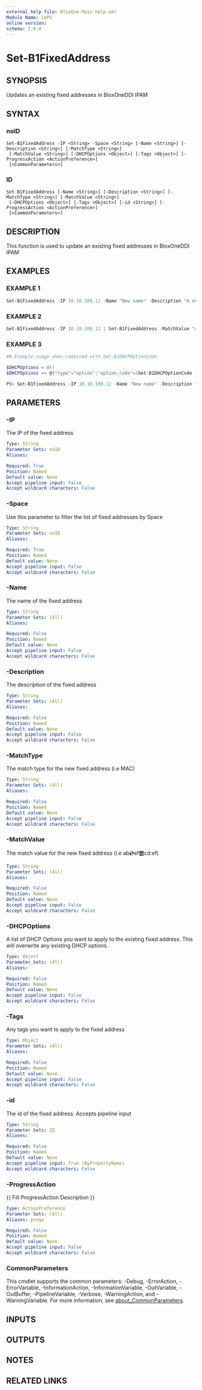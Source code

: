 ```yaml
---
external help file: BloxOne-Main-help.xml
Module Name: ibPS
online version:
schema: 2.0.0
---
```


# Set-B1FixedAddress

## SYNOPSIS
Updates an existing fixed addresses in BloxOneDDI IPAM

## SYNTAX

### noID
```
Set-B1FixedAddress -IP <String> -Space <String> [-Name <String>] [-Description <String>] [-MatchType <String>]
 [-MatchValue <String>] [-DHCPOptions <Object>] [-Tags <Object>] [-ProgressAction <ActionPreference>]
 [<CommonParameters>]
```

### ID
```
Set-B1FixedAddress [-Name <String>] [-Description <String>] [-MatchType <String>] [-MatchValue <String>]
 [-DHCPOptions <Object>] [-Tags <Object>] [-id <String>] [-ProgressAction <ActionPreference>]
 [<CommonParameters>]
```

## DESCRIPTION
This function is used to update an existing fixed addresses in BloxOneDDI IPAM

## EXAMPLES

### EXAMPLE 1
```powershell
Set-B1FixedAddress -IP 10.10.100.12 -Name "New name" -Description "A new description"
```

### EXAMPLE 2
```powershell
Get-B1FixedAddress -IP 10.10.100.12 | Set-B1FixedAddress -MatchValue "ab:cd:ef:ab:cd:ef"
```

### EXAMPLE 3
```powershell
## Example usage when combined with Get-B1DHCPOptionCode

$DHCPOptions = @()
$DHCPOptions += @{"type"="option";"option_code"=(Get-B1DHCPOptionCode -Name "routers").id;"option_value"="10.10.100.1";}

PS> Set-B1FixedAddress -IP 10.10.100.12 -Name "New name" -Description "A new description" -DHCPOptions $DHCPOptions
```

## PARAMETERS

### -IP
The IP of the fixed address

```yaml
Type: String
Parameter Sets: noID
Aliases:

Required: True
Position: Named
Default value: None
Accept pipeline input: False
Accept wildcard characters: False
```

### -Space
Use this parameter to filter the list of fixed addresses by Space

```yaml
Type: String
Parameter Sets: noID
Aliases:

Required: True
Position: Named
Default value: None
Accept pipeline input: False
Accept wildcard characters: False
```

### -Name
The name of the fixed address

```yaml
Type: String
Parameter Sets: (All)
Aliases:

Required: False
Position: Named
Default value: None
Accept pipeline input: False
Accept wildcard characters: False
```

### -Description
The description of the fixed address

```yaml
Type: String
Parameter Sets: (All)
Aliases:

Required: False
Position: Named
Default value: None
Accept pipeline input: False
Accept wildcard characters: False
```

### -MatchType
The match type for the new fixed address (i.e MAC)

```yaml
Type: String
Parameter Sets: (All)
Aliases:

Required: False
Position: Named
Default value: None
Accept pipeline input: False
Accept wildcard characters: False
```

### -MatchValue
The match value for the new fixed address (i.e ab:cd:ef:ab:cd:ef)

```yaml
Type: String
Parameter Sets: (All)
Aliases:

Required: False
Position: Named
Default value: None
Accept pipeline input: False
Accept wildcard characters: False
```

### -DHCPOptions
A list of DHCP Options you want to apply to the existing fixed address.
This will overwrite any existing DHCP options.

```yaml
Type: Object
Parameter Sets: (All)
Aliases:

Required: False
Position: Named
Default value: None
Accept pipeline input: False
Accept wildcard characters: False
```

### -Tags
Any tags you want to apply to the fixed address

```yaml
Type: Object
Parameter Sets: (All)
Aliases:

Required: False
Position: Named
Default value: None
Accept pipeline input: False
Accept wildcard characters: False
```

### -id
The id of the fixed address.
Accepts pipeline input

```yaml
Type: String
Parameter Sets: ID
Aliases:

Required: False
Position: Named
Default value: None
Accept pipeline input: True (ByPropertyName)
Accept wildcard characters: False
```

### -ProgressAction
{{ Fill ProgressAction Description }}

```yaml
Type: ActionPreference
Parameter Sets: (All)
Aliases: proga

Required: False
Position: Named
Default value: None
Accept pipeline input: False
Accept wildcard characters: False
```

### CommonParameters
This cmdlet supports the common parameters: -Debug, -ErrorAction, -ErrorVariable, -InformationAction, -InformationVariable, -OutVariable, -OutBuffer, -PipelineVariable, -Verbose, -WarningAction, and -WarningVariable. For more information, see [about_CommonParameters](http://go.microsoft.com/fwlink/?LinkID=113216).

## INPUTS

## OUTPUTS

## NOTES

## RELATED LINKS
